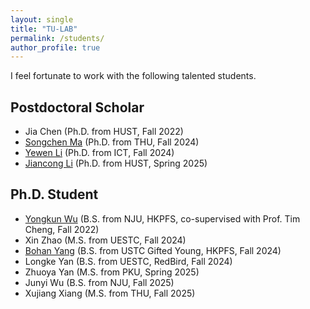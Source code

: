 ```yaml
---
layout: single
title: "TU-LAB"
permalink: /students/
author_profile: true
---
```


I feel fortunate to work with the following talented students.

## Postdoctoral Scholar
* Jia Chen (Ph.D. from HUST, Fall 2022)
* [Songchen Ma](https://www.researchgate.net/profile/Songchen-Ma) (Ph.D. from THU, Fall 2024)
* [Yewen Li](https://liyewen.tech/) (Ph.D. from ICT, Fall 2024)
* [Jiancong Li](https://www.researchgate.net/profile/Jiancong-Li) (Ph.D. from HUST, Spring 2025)

## Ph.D. Student
* [Yongkun Wu](https://rockywu.netlify.app/) (B.S. from NJU, HKPFS, co-supervised with Prof. Tim Cheng, Fall 2022)
* Xin Zhao (M.S. from UESTC, Fall 2024)
* [Bohan Yang](https://starkerfirst.github.io/) (B.S. from USTC Gifted Young, HKPFS, Fall 2024)
* Longke Yan (B.S. from UESTC, RedBird, Fall 2024)
* Zhuoya Yan (M.S. from PKU, Spring 2025)
* Junyi Wu (B.S. from NJU, Fall 2025)
* Xujiang Xiang (M.S. from THU, Fall 2025)

